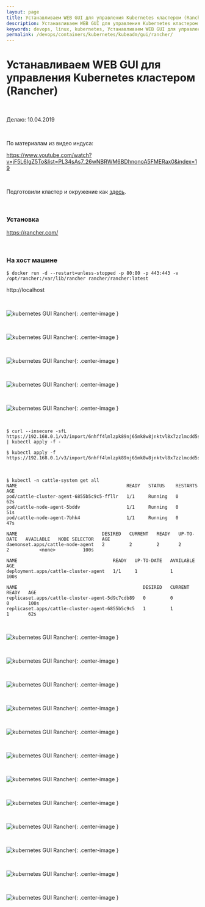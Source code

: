 ```yaml
---
layout: page
title: Устанавливаем WEB GUI для управления Kubernetes кластером (Rancher)
description: Устанавливаем WEB GUI для управления Kubernetes кластером (Rancher)
keywords: devops, linux, kubernetes, Устанавливаем WEB GUI для управления Kubernetes кластером (Rancher)
permalink: /devops/containers/kubernetes/kubeadm/gui/rancher/
---
```


# Устанавливаем WEB GUI для управления Kubernetes кластером (Rancher)

<br/>

Делаю: 10.04.2019

<br/>

По материалам из видео индуса:

https://www.youtube.com/watch?v=jF5L6IgZ5To&list=PL34sAs7_26wNBRWM6BDhnonoA5FMERax0&index=19

<br/>

Подготовили кластер и окружение как <a href="/devops/containers/kubernetes/kubeadm/vagrant-centos7-3-node-kubernetes-cluster/">здесь</a>.

<br/>

### Установка

https://rancher.com/

<br/>

### На хост машине

    $ docker run -d --restart=unless-stopped -p 80:80 -p 443:443 -v /opt/rancher:/var/lib/rancher rancher/rancher:latest

http://localhost

<br/>

![kubernetes GUI Rancher](/img/devops/containers/kubernetes/kubeadm/gui/rancher/rancher-01.png 'kubernetes GUI Rancher'){: .center-image }

<br/>

![kubernetes GUI Rancher](/img/devops/containers/kubernetes/kubeadm/gui/rancher/rancher-02.png 'kubernetes GUI Rancher'){: .center-image }

<br/>

![kubernetes GUI Rancher](/img/devops/containers/kubernetes/kubeadm/gui/rancher/rancher-03.png 'kubernetes GUI Rancher'){: .center-image }

<br/>

![kubernetes GUI Rancher](/img/devops/containers/kubernetes/kubeadm/gui/rancher/rancher-04.png 'kubernetes GUI Rancher'){: .center-image }

<br/>

![kubernetes GUI Rancher](/img/devops/containers/kubernetes/kubeadm/gui/rancher/rancher-05.png 'kubernetes GUI Rancher'){: .center-image }

<br/>

    $ curl --insecure -sfL https://192.168.0.1/v3/import/6nhff4lmlzpk89nj65mk8w8jnktvl8x7zzlmcdd5strzjmzc9474vz.yaml | kubectl apply -f -

    $ kubectl apply -f https://192.168.0.1/v3/import/6nhff4lmlzpk89nj65mk8w8jnktvl8x7zzlmcdd5strzjmzc9474vz.yaml

<br/>

    $ kubectl -n cattle-system get all
    NAME                                        READY   STATUS    RESTARTS   AGE
    pod/cattle-cluster-agent-6855b5c9c5-ffllr   1/1     Running   0          62s
    pod/cattle-node-agent-5bddv                 1/1     Running   0          51s
    pod/cattle-node-agent-7bhk4                 1/1     Running   0          47s

    NAME                               DESIRED   CURRENT   READY   UP-TO-DATE   AVAILABLE   NODE SELECTOR   AGE
    daemonset.apps/cattle-node-agent   2         2         2       2            2           <none>          100s

    NAME                                   READY   UP-TO-DATE   AVAILABLE   AGE
    deployment.apps/cattle-cluster-agent   1/1     1            1           100s

    NAME                                              DESIRED   CURRENT   READY   AGE
    replicaset.apps/cattle-cluster-agent-5d9c7cdb89   0         0         0       100s
    replicaset.apps/cattle-cluster-agent-6855b5c9c5   1         1         1       62s

<br/>

![kubernetes GUI Rancher](/img/devops/containers/kubernetes/kubeadm/gui/rancher/rancher-06.png 'kubernetes GUI Rancher'){: .center-image }

<br/>

![kubernetes GUI Rancher](/img/devops/containers/kubernetes/kubeadm/gui/rancher/rancher-07.png 'kubernetes GUI Rancher'){: .center-image }

<br/>

![kubernetes GUI Rancher](/img/devops/containers/kubernetes/kubeadm/gui/rancher/rancher-08.png 'kubernetes GUI Rancher'){: .center-image }

<br/>

![kubernetes GUI Rancher](/img/devops/containers/kubernetes/kubeadm/gui/rancher/rancher-09.png 'kubernetes GUI Rancher'){: .center-image }

<br/>

![kubernetes GUI Rancher](/img/devops/containers/kubernetes/kubeadm/gui/rancher/rancher-10.png 'kubernetes GUI Rancher'){: .center-image }

<br/>

![kubernetes GUI Rancher](/img/devops/containers/kubernetes/kubeadm/gui/rancher/rancher-11.png 'kubernetes GUI Rancher'){: .center-image }

<br/>

![kubernetes GUI Rancher](/img/devops/containers/kubernetes/kubeadm/gui/rancher/rancher-12.png 'kubernetes GUI Rancher'){: .center-image }

<br/>

![kubernetes GUI Rancher](/img/devops/containers/kubernetes/kubeadm/gui/rancher/rancher-13.png 'kubernetes GUI Rancher'){: .center-image }

<br/>

![kubernetes GUI Rancher](/img/devops/containers/kubernetes/kubeadm/gui/rancher/rancher-14.png 'kubernetes GUI Rancher'){: .center-image }

<br/>

![kubernetes GUI Rancher](/img/devops/containers/kubernetes/kubeadm/gui/rancher/rancher-15.png 'kubernetes GUI Rancher'){: .center-image }

<br/>

![kubernetes GUI Rancher](/img/devops/containers/kubernetes/kubeadm/gui/rancher/rancher-16.png 'kubernetes GUI Rancher'){: .center-image }

<br/>

![kubernetes GUI Rancher](/img/devops/containers/kubernetes/kubeadm/gui/rancher/rancher-17.png 'kubernetes GUI Rancher'){: .center-image }
